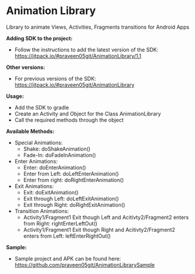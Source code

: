 # Animation Library

Library to animate Views, Activities, Fragments transitions for Android Apps

<b>Adding SDK to the project:</b>
* Follow the instructions to add the latest version of the SDK: https://jitpack.io/#praveen05git/AnimationLibrary/1.1

<b>Other versions:</b>
* For previous versions of the SDK: https://jitpack.io/#praveen05git/AnimationLibrary

<b>Usage:</b>
* Add the SDK to gradle
* Create an Activity and Object for the Class AnimationLibrary
* Call the required methods through the object

<b>Available Methods:</b>
* Special Animations:
  * Shake: doShakeAnimation()
  * Fade-In: doFadeInAnimation()
* Enter Animations:
  * Enter: doEnterAnimation()
  * Enter from Left: doLeftEnterAnimation()
  * Enter from right: doRightEnterAnimation()
* Exit Animations:
  * Exit: doExitAnimation()
  * Exit through Left: doLeftExitAnimation()
  * Exit through Right: doRightExitAnimation()
* Transition Animations:
  * Activity1/Fragment1 Exit though Left and Acitivty2/Fragment2 enters from Right: rightEnterLeftOut()
  * Activity1/Fragment1 Exit though Right and Acitivty2/Fragment2 enters from Left: leftEnterRightOut()
  
<b>Sample:</b>
* Sample project and APK can be found here: https://github.com/praveen05git/AnimationLibrarySample
